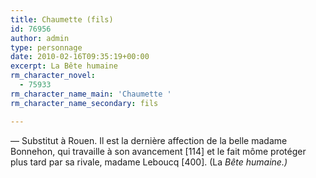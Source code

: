 ```yaml
---
title: Chaumette (fils)
id: 76956
author: admin
type: personnage
date: 2010-02-16T09:35:19+00:00
excerpt: La Bête humaine
rm_character_novel:
  - 75933
rm_character_name_main: 'Chaumette '
rm_character_name_secondary: fils

---
```

— Substitut à Rouen. Il est la dernière affection de la belle madame Bonnehon, qui travaille à son avancement [114] et le fait môme protéger plus tard par sa rivale, madame Leboucq [400]. (La _Bête humaine.)_